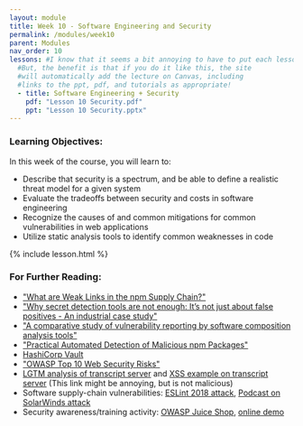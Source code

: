 ```yaml
---
layout: module
title: Week 10 - Software Engineering and Security
permalink: /modules/week10
parent: Modules
nav_order: 10 
lessons: #I know that it seems a bit annoying to have to put each lesson in the yaml header like this...
  #But, the benefit is that if you do it like this, the site
  #will automatically add the lecture on Canvas, including
  #links to the ppt, pdf, and tutorials as appropriate!
  - title: Software Engineering + Security
    pdf: "Lesson 10 Security.pdf"
    ppt: "Lesson 10 Security.pptx"
---
```


### Learning Objectives:

In this week of the course, you will learn to:
* Describe that security is a spectrum, and be able to define a realistic threat model for a given system
* Evaluate the tradeoffs between security and costs in software engineering
* Recognize the causes of and common mitigations for common vulnerabilities in web applications
* Utilize static analysis tools to identify common weaknesses in code

{% include lesson.html %}

### For Further Reading:

* ["What are Weak Links in the npm Supply Chain?"](https://arxiv.org/abs/2112.10165)
* ["Why secret detection tools are not enough: It’s not just about false positives - An industrial case study"](https://link.springer.com/article/10.1007/s10664-021-10109-y)
* ["A comparative study of vulnerability reporting by software composition analysis tools"](https://dl.acm.org/doi/10.1145/3475716.3475769)
* ["Practical Automated Detection of Malicious npm Packages"](https://arxiv.org/abs/2202.13953)
* [HashiCorp Vault](https://www.vaultproject.io)
* ["OWASP Top 10 Web Security Risks"](https://owasp.org/www-project-top-ten/)
* [LGTM analysis of transcript server](https://lgtm.com/projects/g/neu-se/transcript-app/?mode=list) and [XSS example on transcript server](https://rest-example.covey.town/transcripts/%3Ch1%3ECongratulations%21%3C%2Fh1%3E%20You%20are%20the%201000th%20visitor%20to%20the%20transcript%20site%21%20You%20have%20been%20selected%20to%20receive%20a%20free%20iPad.%20To%20claim%20your%20prize%20%3Ca%20href%3D%27https%3A%2F%2Fwww.youtube.com%2Fwatch%3Fv%3DDLzxrzFCyOs%27%3Eclick%20here%21%3C%2Fa%3E%3Cscript%20language%3D%22javascript%22%3Edocument.getRootNode%28%29.body.innerHTML%3D%27%3Ch1%3ECongratulations%21%3C%2Fh1%3EYou%20are%20the%201000th%20visitor%20to%20the%20transcript%20site%21%20You%20have%20been%20selected%20to%20receive%20a%20free%20iPad.%20To%20claim%20your%20prize%20%3Ca%20href%3D%22https%3A%2F%2Fwww.youtube.com%2Fwatch%3Fv%3DDLzxrzFCyOs%22%3Eclick%20here%21%3C%2Fa%3E%27%3Balert%28%27You%20are%20a%20winner%21%27%29%3B%3C%2Fscript%3E) (This link might be annoying, but is not malicious)
* Software supply-chain vulnerabilities: [ESLint 2018 attack](https://eslint.org/blog/2018/07/postmortem-for-malicious-package-publishes), [Podcast on SolarWinds attack](https://www.theverge.com/2021/1/26/22248631/solarwinds-hack-cybersecurity-us-menn-decoder-podcast)
* Security awareness/training activity: [OWASP Juice Shop](https://owasp.org/www-project-juice-shop/), [online demo](https://juice-shop.herokuapp.com/#/)

